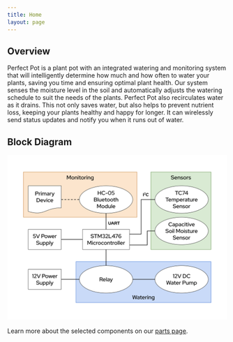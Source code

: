 ```yaml
---
title: Home
layout: page
---
```


## Overview

Perfect Pot is a plant pot with an integrated watering and monitoring system that will intelligently determine how much and how often to water your plants, saving you time and ensuring optimal plant health. Our system senses the moisture level in the soil and automatically adjusts the watering schedule to suit the needs of the plants. Perfect Pot also recirculates water as it drains. This not only saves water, but also helps to prevent nutrient loss, keeping your plants healthy and happy for longer. It can wirelessly send status updates and notify you when it runs out of water.

## Block Diagram

![block diagram](images/blockDiagram.png)

Learn more about the selected components on our [parts page](https://perfect-pot.github.io/parts.html).
